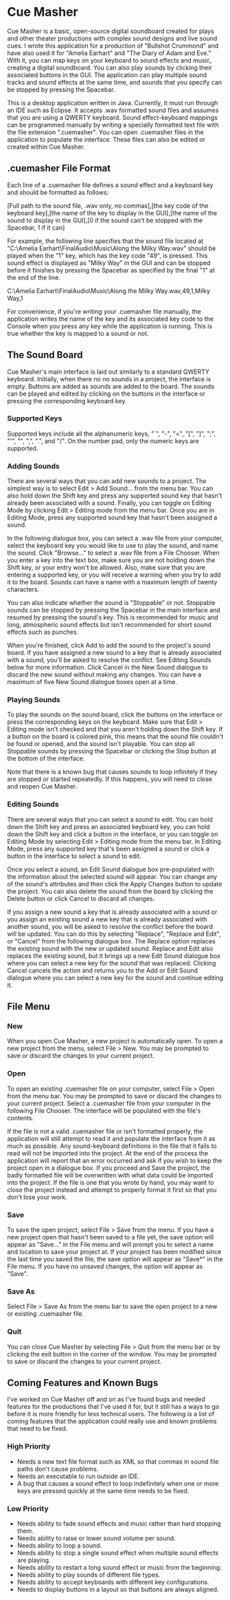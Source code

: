 # Cue Masher

Cue Masher is a basic, open-source digital soundboard created for plays and other theater productions with complex sound designs and live sound cues. I wrote this application for a production of "Bullshot Crummond" and have also used it for "Amelia Earhart" and "The Diary of Adam and Eve." With it, you can map keys on your keyboard to sound effects and music, creating a digital soundboard. You can also play sounds by clicking their associated buttons in the GUI. The application can play multiple sound tracks and sound effects at the same time, and sounds that you specify can be stopped by pressing the Spacebar.

This is a desktop application written in Java. Currently, it must run through an IDE such as Eclipse. It accepts .wav formatted sound files and assumes that you are using a QWERTY keyboard. Sound effect-keyboard mappings can be programmed manually by writing a specially formatted text file with the file extension ".cuemasher". You can open .cuemasher files in the application to populate the interface. These files can also be edited or created within Cue Masher.

## .cuemasher File Format

Each line of a .cuemasher file defines a sound effect and a keyboard key and should be formatted as follows:

[Full path to the sound file, .wav only, no commas],[the key code of the keyboard key],[the name of the key to display in the GUI],[the name of the sound to display in the GUI],[0 if the sound can't be stopped with the Spacebar, 1 if it can]

For example, the following line specifies that the sound file located at "C:\\Amelia Earhart\\FinalAudio\\Music\\Along the Milky Way.wav" should be played when the "1" key, which has the key code "49", is pressed. This sound effect is displayed as "Milky Way" in the GUI and can be stopped before it finishes by pressing the Spacebar as specified by the final "1" at the end of the line.

C:\\Amelia Earhart\\FinalAudio\\Music\\Along the Milky Way.wav,49,1,Milky Way,1

For convenience, if you're writing your .cuemasher file manually, the application writes the name of the key and its associated key code to the Console when you press any key while the application is running. This is true whether the key is mapped to a sound or not.

## The Sound Board

Cue Masher's main interface is laid out similarly to a standard QWERTY keyboard. Initially, when there no no sounds in a project, the interface is empty. Buttons are added as sounds are added to the board. The sounds can be played and edited by clicking on the buttons in the interface or pressing the corresponding keyboard key.

### Supported Keys

Supported keys include all the alphanumeric keys, "`", "-", "=", "[", "]", ";", "'", "\", ",", ".", and "/". On the number pad, only the numeric keys are supported.

### Adding Sounds

There are several ways that you can add new sounds to a project. The simplest way is to select Edit > Add Sound... from the menu bar. You can also hold down the Shift key and press any supported sound key that hasn't already been associated with a sound. Finally, you can toggle on Editing Mode by clicking Edit > Editing mode from the menu bar. Once you are in Editing Mode, press any supported sound key that hasn't been assigned a sound.

In the following dialogue box, you can select a .wav file from your computer, select the keyboard key you would like to use to play the sound, and name the sound. Click "Browse..." to select a .wav file from a File Chooser. When you enter a key into the text box, make sure you are not holding down the Shift key, or your entry won't be allowed. Also, make sure that you are entering a supported key, or you will receive a warning when you try to add it to the board. Sounds can have a name with a maximum length of twenty characters.

You can also indicate whether the sound is "Stoppable" or not. Stoppable sounds can be stopped by pressing the Spacebar in the main interface and resumed by pressing the sound's key. This is recommended for music and long, atmospheric sound effects but isn't recommended for short sound effects such as punches.

When you're finished, click Add to add the sound to the project's sound board. If you have assigned a new sound to a key that is already associated with a sound, you'll be asked to resolve the conflict. See Editing Sounds below for more information. Click Cancel in the New Sound dialogue to discard the new sound without making any changes. You can have a maximum of five New Sound dialogue boxes open at a time.

### Playing Sounds

To play the sounds on the sound board, click the buttons on the interface or press the corresponding keys on the keyboard. Make sure that Edit > Editing mode isn't checked and that you aren't holding down the Shift key. If a button on the board is colored pink, this means that the sound file couldn't be found or opened, and the sound isn't playable. You can stop all Stoppable sounds by pressing the Spacebar or clicking the Stop button at the bottom of the interface.

Note that there is a known bug that causes sounds to loop infinitely if they are stopped or started repeatedly. If this happens, you will need to close and reopen Cue Masher.

### Editing Sounds

There are several ways that you can select a sound to edit. You can hold down the Shift key and press an associated keyboard key, you can hold down the Shift key and click a button in the interface, or you can toggle on Editing Mode by selecting Edit > Editing mode from the menu bar. In Editing Mode, press any supported key that's been assigned a sound or click a button in the interface to select a sound to edit.

Once you select a sound, an Edit Sound dialogue box pre-populated with the information about the selected sound will appear. You can change any of the sound's attributes and then click the Apply Changes button to update the project. You can also delete the sound from the board by clicking the Delete button or click Cancel to discard all changes.

If you assign a new sound a key that is already associated with a sound or you assign an existing sound a new key that is already associated with another sound, you will be asked to resolve the conflict before the board will be updated. You can do this by selecting "Replace", "Replace and Edit", or "Cancel" from the following dialogue box. The Replace option replaces the existing sound with the new or updated sound. Replace and Edit also replaces the existing sound, but it brings up a new Edit Sound dialogue box where you can select a new key for the sound that was replaced. Clicking Cancel cancels the action and returns you to the Add or Edit Sound dialogue where you can select a new key for the sound and continue editing it.

## File Menu

### New

When you open Cue Masher, a new project is automatically open. To open a new project from the menu, select File > New. You may be prompted to save or discard the changes to your current project.

### Open

To open an existing .cuemasher file on your computer, select File > Open from the menu bar. You may be prompted to save or discard the changes to your current project. Select a .cuemasher file from your computer in the following File Chooser. The interface will be populated with the file's contents.

If the file is not a valid .cuemasher file or isn't formatted properly, the application will still attempt to read it and populate the interface from it as much as possible. Any sound-keyboard definitions in the file that it fails to read will not be imported into the project. At the end of the process the application will report that an error occurred and ask if you wish to keep the project open in a dialogue box. If you proceed and Save the project, the badly formatted file will be overwritten with what data could be imported into the project. If the file is one that you wrote by hand, you may want to close the project instead and attempt to properly format it first so that you don't lose your work.

### Save

To save the open project, select File > Save from the menu. If you have a new project open that hasn't been saved to a file yet, the save option will appear as "Save..." in the File menu and will prompt you to select a name and location to save your project at. If your project has been modified since the last time you saved the file, the save option will appear as "Save*" in the File menu. If you have no unsaved changes, the option will appear as "Save".

### Save As

Select File > Save As from the menu bar to save the open project to a new or existing .cuemasher file.

### Quit

You can close Cue Masher by selecting File > Quit from the menu bar or by clicking the exit button in the corner of the window. You may be prompted to save or discard the changes to your current project.

## Coming Features and Known Bugs

I've worked on Cue Masher off and on as I've found bugs and needed features for the productions that I've used it for, but it still has a ways to go before it is more friendly for less technical users. The following is a list of coming features that the application could really use and known problems that need to be fixed.

### High Priority

* Needs a new text file format such as XML so that commas in sound file paths don't cause problems.
* Needs an executable to run outside an IDE.
* A bug that causes a sound effect to loop indefinitely when one or more keys are pressed quickly at the same time needs to be fixed.

### Low Priority

* Needs ability to fade sound effects and music rather than hard stopping them.
* Needs ability to raise or lower sound volume per sound.
* Needs ability to loop a sound.
* Needs ability to stop a single sound effect when multiple sound effects are playing.
* Needs ability to restart a long sound effect or music from the beginning.
* Needs ability to play sounds of different file types.
* Needs ability to accept keyboards with different key configurations.
* Needs to display buttons in a layout so that buttons are always aligned.

